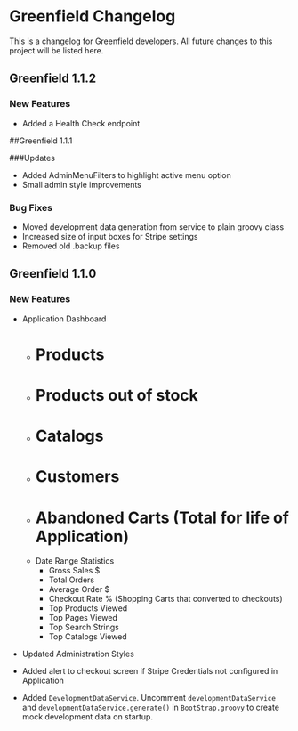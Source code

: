 # Greenfield Changelog

This is a changelog for Greenfield developers.  All future changes to this project will be listed here.



## Greenfield 1.1.2

### New Features

* Added a Health Check endpoint




##Greenfield 1.1.1

###Updates
* Added AdminMenuFilters to highlight active menu option
* Small admin style improvements

### Bug Fixes
* Moved development data generation from service to plain groovy class
* Increased size of input boxes for Stripe settings
* Removed old .backup files





## Greenfield 1.1.0

### New Features

* Application Dashboard
	* # Products
	* # Products out of stock
	* # Catalogs
	* # Customers
	* # Abandoned Carts (Total for life of Application)
	* Date Range Statistics
		* Gross Sales $
		* Total Orders
		* Average Order $
		* Checkout Rate % (Shopping Carts that converted to checkouts)
		* Top Products Viewed
		* Top Pages Viewed
		* Top Search Strings
		* Top Catalogs Viewed
		
* Updated Administration Styles
* Added alert to checkout screen if Stripe Credentials not configured in Application
* Added `DevelopmentDataService`.  Uncomment `developmentDataService` and `developmentDataService.generate()` in `BootStrap.groovy` to create mock development data on startup.  
